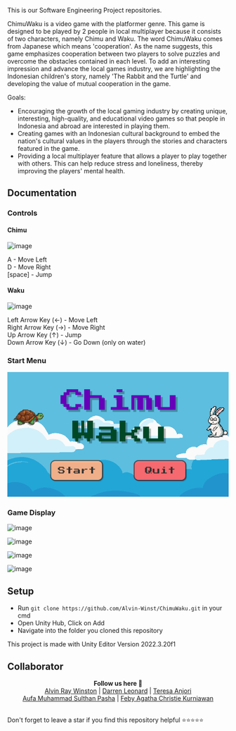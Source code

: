 This is our Software Engineering Project repositories.

ChimuWaku is a video game with the platformer genre. This game is designed to be played by 2 people in local multiplayer because it consists of two characters, namely Chimu and Waku. The word ChimuWaku comes from Japanese which means 'cooperation'. As the name suggests, this game emphasizes cooperation between two players to solve puzzles and overcome the obstacles contained in each level. To add an interesting impression and advance the local games industry, we are highlighting the Indonesian children's story, namely 'The Rabbit and the Turtle' and developing the value of mutual cooperation in the game.

Goals:
- Encouraging the growth of the local gaming industry by creating unique, interesting, high-quality, and educational video games so that people in Indonesia and abroad are interested in playing them. 
- Creating games with an Indonesian cultural background to embed the nation's cultural values in the players through the stories and characters featured in the game. 
- Providing a local multiplayer feature that allows a player to play together with others. This can help reduce stress and loneliness, thereby improving the players' mental health.

## Documentation
### Controls
#### Chimu
![image](https://github.com/Alvin-Winst/ChimuWaku/assets/160451658/3a5412df-caf3-4a2e-8935-e6c026cc7a45)

A - Move Left </br>
D - Move Right </br>
[space] - Jump </br>

#### Waku
![image](https://github.com/Alvin-Winst/ChimuWaku/assets/160451658/b8e12b48-4c09-480b-aa0c-16914d3aafed)

Left Arrow Key (←)   - Move Left </br>
Right Arrow Key (→)  - Move Right </br>
Up Arrow Key (↑)     - Jump </br>
Down Arrow Key (↓)   - Go Down (only on water) </br>

### Start Menu
![Start Menu](ChimuWaku/image.png)
### Game Display
![image](https://github.com/Alvin-Winst/ChimuWaku/assets/160451658/cb72d654-3062-42cf-87ca-1f1fa61d684d)

![image](https://github.com/Alvin-Winst/ChimuWaku/assets/160451658/9ebe6f69-5028-4ca8-a702-08a41feee61c)

![image](https://github.com/Alvin-Winst/ChimuWaku/assets/160451658/68811406-7939-42dd-b943-d790d04482c9)

![image](https://github.com/Alvin-Winst/ChimuWaku/assets/160451658/617461f6-ff3d-4013-8017-74722f258b40)


## Setup
- Run ```git clone https://github.com/Alvin-Winst/ChimuWaku.git``` in your cmd
- Open Unity Hub, Click on Add
- Navigate into the folder you cloned this repository

This project is made with Unity Editor Version 2022.3.20f1

## Collaborator
<p align='center'>
  <b>Follow us here 🌿</b><br> 
  <a href="https://github.com/Alvin-Winst">Alvin Ray Winston</a> |
  <a href="https://github.com/Ren9x">Darren Leonard</a> |
  <a href="https://github.com/sethyrical">Teresa Anjori</a> <br>
  <a href="https://github.com/aufamsp">Aufa Muhammad Sulthan Pasha</a> |
  <a href="https://github.com/FebyAgatha">Feby Agatha Christie Kurniawan</a><br><br>

  Don't forget to leave a star if you find this repository helpful ⭐⭐⭐⭐⭐
</p>
